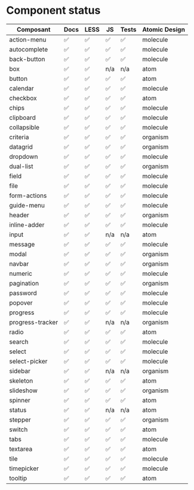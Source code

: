 # Component status

| Composant         | Docs                  | LESS                  | JS                    | Tests                 | Atomic Design
| ----              | ----                  | ----                  | ----                  | ----                  | ----
| action-menu       | :white_check_mark:    | :white_check_mark:    | :white_check_mark:    | :white_check_mark:    | molecule
| autocomplete      | :white_check_mark:    | :white_check_mark:    | :white_check_mark:    | :white_check_mark:    | molecule
| back-button       | :white_check_mark:    | :white_check_mark:    | :white_check_mark:    | :white_check_mark:    | molecule
| box               | :white_check_mark:    | :white_check_mark:    | n/a                   | n/a                   | atom
| button            | :white_check_mark:    | :white_check_mark:    | :white_check_mark:    | :white_check_mark:    | atom
| calendar          | :white_check_mark:    | :white_check_mark:    | :white_check_mark:    | :white_check_mark:    | molecule
| checkbox          | :white_check_mark:    | :white_check_mark:    | :white_check_mark:    | :white_check_mark:    | atom
| chips             | :white_check_mark:    | :white_check_mark:    | :white_check_mark:    | :white_check_mark:    | molecule
| clipboard         | :white_check_mark:    | :white_check_mark:    | :white_check_mark:    | :white_check_mark:    | molecule
| collapsible       | :white_check_mark:    | :white_check_mark:    | :white_check_mark:    | :white_check_mark:    | molecule
| criteria          | :white_check_mark:    | :white_check_mark:    | :white_check_mark:    | :white_check_mark:    | organism
| datagrid          | :white_check_mark:    | :white_check_mark:    | :white_check_mark:    | :white_check_mark:    | organism
| dropdown          | :white_check_mark:    | :white_check_mark:    | :white_check_mark:    | :white_check_mark:    | molecule
| dual-list         | :white_check_mark:    | :white_check_mark:    | :white_check_mark:    | :white_check_mark:    | organism
| field             | :white_check_mark:    | :white_check_mark:    | :white_check_mark:    | :white_check_mark:    | molecule
| file              | :white_check_mark:    | :white_check_mark:    | :white_check_mark:    | :white_check_mark:    | molecule
| form-actions      | :white_check_mark:    | :white_check_mark:    | :white_check_mark:    | :white_check_mark:    | molecule
| guide-menu        | :white_check_mark:    | :white_check_mark:    | :white_check_mark:    | :white_check_mark:    | molecule
| header            | :white_check_mark:    | :white_check_mark:    | :white_check_mark:    | :white_check_mark:    | organism
| inline-adder      | :white_check_mark:    | :white_check_mark:    | :white_check_mark:    | :white_check_mark:    | molecule
| input             | :white_check_mark:    | :white_check_mark:    | n/a                   | n/a                   | atom
| message           | :white_check_mark:    | :white_check_mark:    | :white_check_mark:    | :white_check_mark:    | molecule
| modal             | :white_check_mark:    | :white_check_mark:    | :white_check_mark:    | :white_check_mark:    | organism
| navbar            | :white_check_mark:    | :white_check_mark:    | :white_check_mark:    | :white_check_mark:    | organism
| numeric           | :white_check_mark:    | :white_check_mark:    | :white_check_mark:    | :white_check_mark:    | molecule
| pagination        | :white_check_mark:    | :white_check_mark:    | :white_check_mark:    | :white_check_mark:    | organism
| password          | :white_check_mark:    | :white_check_mark:    | :white_check_mark:    | :white_check_mark:    | molecule
| popover           | :white_check_mark:    | :white_check_mark:    | :white_check_mark:    | :white_check_mark:    | molecule
| progress          | :white_check_mark:    | :white_check_mark:    | :white_check_mark:    | :white_check_mark:    | molecule
| progress-tracker  | :white_check_mark:    | :white_check_mark:    | n/a                   | n/a                   | organism
| radio             | :white_check_mark:    | :white_check_mark:    | :white_check_mark:    | :white_check_mark:    | atom
| search            | :white_check_mark:    | :white_check_mark:    | :white_check_mark:    | :white_check_mark:    | molecule
| select            | :white_check_mark:    | :white_check_mark:    | :white_check_mark:    | :white_check_mark:    | molecule
| select-picker     | :white_check_mark:    | :white_check_mark:    | :white_check_mark:    | :white_check_mark:    | molecule
| sidebar           | :white_check_mark:    | :white_check_mark:    | n/a                   | n/a                   | organism
| skeleton          | :white_check_mark:    | :white_check_mark:    | :white_check_mark:    | :white_check_mark:    | atom
| slideshow         | :white_check_mark:    | :white_check_mark:    | :white_check_mark:    | :white_check_mark:    | organism
| spinner           | :white_check_mark:    | :white_check_mark:    | :white_check_mark:    | :white_check_mark:    | atom
| status            | :white_check_mark:    | :white_check_mark:    | n/a                   | n/a                   | atom
| stepper           | :white_check_mark:    | :white_check_mark:    | :white_check_mark:    | :white_check_mark:    | organism
| switch            | :white_check_mark:    | :white_check_mark:    | :white_check_mark:    | :white_check_mark:    | atom
| tabs              | :white_check_mark:    | :white_check_mark:    | :white_check_mark:    | :white_check_mark:    | molecule
| textarea          | :white_check_mark:    | :white_check_mark:    | :white_check_mark:    | :white_check_mark:    | atom
| tile              | :white_check_mark:    | :white_check_mark:    | :white_check_mark:    | :white_check_mark:    | molecule
| timepicker        | :white_check_mark:    | :white_check_mark:    | :white_check_mark:    | :white_check_mark:    | molecule
| tooltip           | :white_check_mark:    | :white_check_mark:    | :white_check_mark:    | :white_check_mark:    | atom
